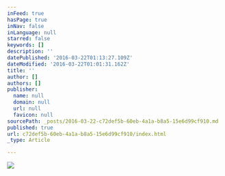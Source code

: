 ```yaml
---
inFeed: true
hasPage: true
inNav: false
inLanguage: null
starred: false
keywords: []
description: ''
datePublished: '2016-03-22T01:13:27.109Z'
dateModified: '2016-03-22T01:01:31.162Z'
title: ''
author: []
authors: []
publisher:
  name: null
  domain: null
  url: null
  favicon: null
sourcePath: _posts/2016-03-22-c72def5b-60eb-4a1a-b8a5-15e6d99cf910.md
published: true
url: c72def5b-60eb-4a1a-b8a5-15e6d99cf910/index.html
_type: Article

---
```

![](https://the-grid-user-content.s3-us-west-2.amazonaws.com/aa2fd054-ab2f-4daf-b30b-aee7b3ced906.jpg)